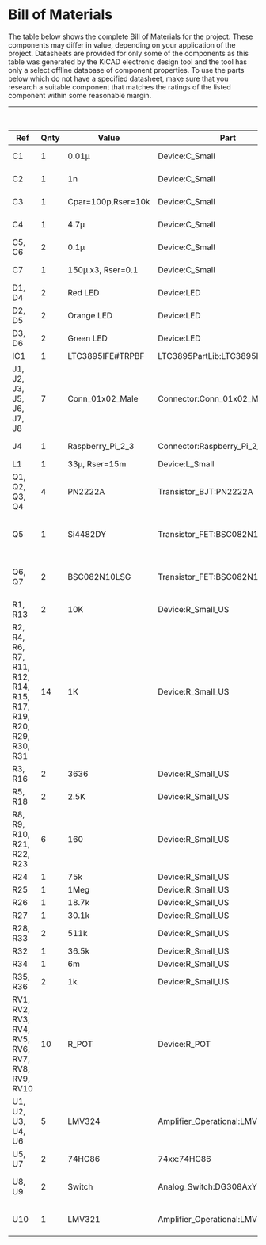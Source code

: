 # Bill of Materials

The table below shows the complete Bill of Materials for the project. These components may differ in value, depending on your application of the project. Datasheets are provided for only some of the components as this table was generated by the KiCAD electronic design tool and the tool has only a select offline database of component properties. To use the parts below which do not have a specified datasheet, make sure that you research a suitable component that matches the ratings of the listed component within some reasonable margin.

---

<br>

| Ref                                                              | Qnty | Value              | Part                            | Datasheet                                                                                                  | Description                                                                                            |
| ---------------------------------------------------------------- | ---- | ------------------ | ------------------------------- | ---------------------------------------------------------------------------------------------------------- | ------------------------------------------------------------------------------------------------------ |
| C1                                                               | 1    | 0.01µ              | Device:C_Small                  | ~                                                                                                          | Unpolarized capacitor, small symbol                                                                    |
| C2                                                               | 1    | 1n                 | Device:C_Small                  | ~                                                                                                          | Unpolarized capacitor, small symbol                                                                    |
| C3                                                               | 1    | Cpar=100p,Rser=10k | Device:C_Small                  | ~                                                                                                          | Unpolarized capacitor, small symbol                                                                    |
| C4                                                               | 1    | 4.7µ               | Device:C_Small                  | ~                                                                                                          | Unpolarized capacitor, small symbol                                                                    |
| C5, C6                                                           | 2    | 0.1µ               | Device:C_Small                  | ~                                                                                                          | Unpolarized capacitor, small symbol                                                                    |
| C7                                                               | 1    | 150µ x3, Rser=0.1  | Device:C_Small                  | ~                                                                                                          | Unpolarized capacitor, small symbol                                                                    |
| D1, D4                                                           | 2    | Red LED            | Device:LED                      | ~                                                                                                          | Light emitting diode                                                                                   |
| D2, D5                                                           | 2    | Orange LED         | Device:LED                      | ~                                                                                                          | Light emitting diode                                                                                   |
| D3, D6                                                           | 2    | Green LED          | Device:LED                      | ~                                                                                                          | Light emitting diode                                                                                   |
| IC1                                                              | 1    | LTC3895IFE#TRPBF   | LTC3895PartLib:LTC3895IFE#TRPBF | https://www.analog.com/media/en/technical-documentation/data-sheets/3895fa.pdf                             |                                                                                                        |
| J1, J2, J3, J5, J6, J7, J8                                       | 7    | Conn_01x02_Male    | Connector:Conn_01x02_Male       | ~                                                                                                          | Generic connector, single row, 01x02, script generated (kicad-library-utils/schlib/autogen/connector/) |
| J4                                                               | 1    | Raspberry_Pi_2_3   | Connector:Raspberry_Pi_2_3      | https://www.raspberrypi.org/documentation/hardware/raspberrypi/schematics/rpi_SCH_3bplus_1p0_reduced.pdf   | expansion header for Raspberry Pi 2 & 3                                                                |
| L1                                                               | 1    | 33µ, Rser=15m      | Device:L_Small                  | ~                                                                                                          | Inductor, small symbol                                                                                 |
| Q1, Q2, Q3, Q4                                                   | 4    | PN2222A            | Transistor_BJT:PN2222A          | http://www.fairchildsemi.com/ds/PN/PN2222A.pdf                                                             | 1A Ic, 40V Vce, NPN Transistor, General Purpose Transistor, TO-92                                      |
| Q5                                                               | 1    | Si4482DY           | Transistor_FET:BSC082N10LSG     | http://www.infineon.com/dgdl/Infineon-BSC082N10LS-DS-v01_07-en.pdf?fileId=db3a3043163797a6011647faad240719 | 100A Id, 100V Vds, OptiMOS N-Channel Power MOSFET, 8.2mOhm Ron, Qg (typ) 78.0nC, PG-TDSON-8            |
| Q6, Q7                                                           | 2    | BSC082N10LSG       | Transistor_FET:BSC082N10LSG     | http://www.infineon.com/dgdl/Infineon-BSC082N10LS-DS-v01_07-en.pdf?fileId=db3a3043163797a6011647faad240719 | 100A Id, 100V Vds, OptiMOS N-Channel Power MOSFET, 8.2mOhm Ron, Qg (typ) 78.0nC, PG-TDSON-8            |
| R1, R13                                                          | 2    | 10K                | Device:R_Small_US               | ~                                                                                                          | Resistor, small US symbol                                                                              |
| R2, R4, R6, R7, R11, R12, R14, R15, R17, R19, R20, R29, R30, R31 | 14   | 1K                 | Device:R_Small_US               | ~                                                                                                          | Resistor, small US symbol                                                                              |
| R3, R16                                                          | 2    | 3636               | Device:R_Small_US               | ~                                                                                                          | Resistor, small US symbol                                                                              |
| R5, R18                                                          | 2    | 2.5K               | Device:R_Small_US               | ~                                                                                                          | Resistor, small US symbol                                                                              |
| R8, R9, R10, R21, R22, R23                                       | 6    | 160                | Device:R_Small_US               | ~                                                                                                          | Resistor, small US symbol                                                                              |
| R24                                                              | 1    | 75k                | Device:R_Small_US               | ~                                                                                                          | Resistor, small US symbol                                                                              |
| R25                                                              | 1    | 1Meg               | Device:R_Small_US               | ~                                                                                                          | Resistor, small US symbol                                                                              |
| R26                                                              | 1    | 18.7k              | Device:R_Small_US               | ~                                                                                                          | Resistor, small US symbol                                                                              |
| R27                                                              | 1    | 30.1k              | Device:R_Small_US               | ~                                                                                                          | Resistor, small US symbol                                                                              |
| R28, R33                                                         | 2    | 511k               | Device:R_Small_US               | ~                                                                                                          | Resistor, small US symbol                                                                              |
| R32                                                              | 1    | 36.5k              | Device:R_Small_US               | ~                                                                                                          | Resistor, small US symbol                                                                              |
| R34                                                              | 1    | 6m                 | Device:R_Small_US               | ~                                                                                                          | Resistor, small US symbol                                                                              |
| R35, R36                                                         | 2    | 1k                 | Device:R_Small_US               | ~                                                                                                          | Resistor, small US symbol                                                                              |
| RV1, RV2, RV3, RV4, RV5, RV6, RV7, RV8, RV9, RV10                | 10   | R_POT              | Device:R_POT                    | ~                                                                                                          | Potentiometer                                                                                          |
| U1, U2, U3, U4, U6                                               | 5    | LMV324             | Amplifier_Operational:LMV324    | http://www.ti.com/lit/ds/symlink/lmv324.pdf                                                                | Quad Low-Voltage Rail-to-Rail Output Operational Amplifier, SOIC-14/SSOP-14                            |
| U5, U7                                                           | 2    | 74HC86             | 74xx:74HC86                     | http://www.ti.com/lit/gpn/sn74HC86                                                                         | Quad 2-input XOR                                                                                       |
| U8, U9                                                           | 2    | Switch             | Analog_Switch:DG308AxY          | http://pdf.datasheetcatalog.com/datasheets/70/494502_DS.pdf                                                | Quad SPST Analog Switches, normally OFF, 60Ohm Ron, SOIC-16                                            |
| U10                                                              | 1    | LMV321             | Amplifier_Operational:LMV321    | http://www.ti.com/lit/ds/symlink/lmv324.pdf                                                                | Low-Voltage Rail-to-Rail Output Operational Amplifiers, SOT-23-5/SC-70-5                               |
